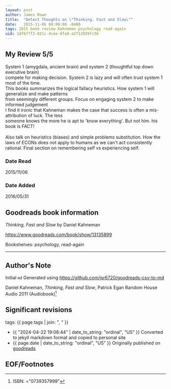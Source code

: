 ```yaml
---
layout: post
author: James Rowe
title:  "Detect Thoughts on \"Thinking, Fast and Slow\""
date:   2015-11-06 00:00:00 -0400
tags: 2015 book review Kahneman psychology read-again
uid: 1df6f7f2-821c-4cee-8fe8-a2f12039fc5b
---
```




## My Review 5/5

System 1 (amygdala, ancient brain) and system 2 (thoughtful top down executive brain)<br/>compete for making decision. System 2 is lazy and will often trust system 1 most of the time.<br/>This books summarizes the logical fallacy heuristics. How system 1 will generalize and make patterns<br/>from seemingly different groups. Focus on engaging system 2 to make informed judgement<br/>I find it ironic that Kahneman makes the case that success is often a mis-attribution of luck. The less<br/>someone knows the more he is apt to 'know everything'. But not him. his book is FACT!<br/><br/>Also talk on heuristics (biases) and simple problems substitution. How the laws of ECONs does not apply to humans as we can't act consistently rational. Final section on remembering self vs experiencing self.

### Date Read
2015/11/06

### Date Added
2016/05/31

## Goodreads book information

*Thinking, Fast and Slow* by Daniel Kahneman

https://www.goodreads.com/book/show/13135899

Bookshelves: psychology, read-again

---

## Author's Note

Initial `md` Generated using https://github.com/jsr6720/goodreads-csv-to-md

Daniel Kahneman, *Thinking, Fast and Slow*, Patrick Egan Random House Audio 2011 (Audiobook)[^1]

## Significant revisions

tags: {{ page.tags | join: ", " }} <!-- todo move this somewhere -->

- {{ "2024-04-22 19:08:44" | date_to_string: "ordinal", "US" }} Converted to jekyll markdown format and copied to personal site
- {{ page.date | date_to_string: "ordinal", "US" }} Originally published on [goodreads](https://www.goodreads.com)

## EOF/Footnotes

[^1]: ISBN: ="0739357999"